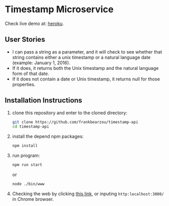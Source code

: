 # Timestamp Microservice
Check live demo at: [heroku](https://frankbearzou-timestamp-api.herokuapp.com).
## User Stories
- I can pass a string as a parameter, and it will check to see whether that string contains either a unix timestamp or a natural language date (example: January 1, 2016).
- If it does, it returns both the Unix timestamp and the natural language form of that date.
- If it does not contain a date or Unix timestamp, it returns null for those properties.  

## Installation Instructions
1. clone this repository and enter to the cloned directory:  

    ```bash
    git clone https://github.com/frankbearzou/timestamp-api
    cd timestamp-api
    ```
2. install the depend npm packages:  

    ```bash
    npm install
    ```
3. run program:

    ```bash
    npm run start
    ```
    or  
    ```bash
    node ./bin/www
    ```
4. Checking the web by clicking [this link](http:localhost:3000/), or inputing `http:localhost:3000/` in Chrome browser.